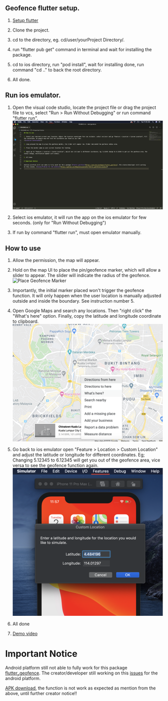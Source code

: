 ## Geofence flutter setup.

1. [Setup flutter](https://flutter.dev/docs/get-started/install/macos)

2. Clone the project.

3. cd to the directory, eg. cd/user/yourProject Directory/.

4. run "flutter pub get" command in terminal and wait for installing the package.

5. cd to ios directory, run "pod install", wait for installing done, run command "cd .." to back the root directory.

6. All done.


## Run ios emulator.

1. Open the visual code studio, locate the project file or drag the project file to vcs, select "Run > Run Without Debugging" or run command "flutter run".
![Run without debugging](https://github.com/Luktm/FlutterGeoFence/blob/master/Documentation/vcs-run-dubuging.png)

2. Select ios emulator, it will run the app on the ios emulator for few seconds. (only for "Run Without Debugging")

3. If run by command "flutter run", must open emulator manually.


## How to use

1. Allow the permission, the map will appear.

2. Hold on the map UI to place the pin/geofence marker, which will allow a slider to appear. The slider will indicate the radius of the geofence.
![Place Geofence Marker]()

3. Importantly, the initial marker placed won't trigger the geofence function. It will only happen when the user location is manually adjusted outside and inside the boundary. See instruction number 5.

4. Open Google Maps and search any locations. Then "right click" the "What's here" option. Finally, copy the latitude and longitude coordinate to clipboard.
![Google Map Coordinate](https://github.com/Luktm/FlutterGeoFence/blob/master/Documentation/google-map-get-coordinate.png)

5. Go back to ios emulator open "Feature > Location > Custom Location" and adjust the latitude or longitude for different coordinates. Eg; Changing 5.12345 to 6.12345 will get you out of the geofence area, vice versa to see the geofence function again.
![Location Setting](https://github.com/Luktm/FlutterGeoFence/blob/master/Documentation/ios-emulator-custom-location.png)

6. All done 

7. [Demo video](https://drive.google.com/file/d/1XyS7L1rmGYLBJZXqHos6h5jV4hhM-8RV/view?usp=sharing)

# Important Notice

Android platform still not able to fully work for this package [flutter_geofence](https://pub.dev/packages/flutter_geofence). The creator/developer still working on this [issues](https://github.com/DwayneCoussement/flutter_geofence/issues/5) for the android platform.

[APK download](https://drive.google.com/file/d/1LQ0nXKQXtySBGLlmmzStY063saNKdgiV/view?usp=sharing), the function is not work as expected as mention from the above, until further creator notice!!